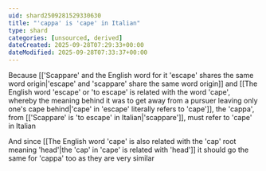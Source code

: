 ```yaml
---
uid: shard2509281529330630
title: "'cappa' is 'cape' in Italian"
type: shard
categories: [unsourced, derived]
dateCreated: 2025-09-28T07:29:33+00:00
dateModified: 2025-09-28T07:33:37+00:00
---
```

Because [['Scappare' and the English word for it 'escape' shares the same word origin|'escape' and 'scappare' share the same word origin]] and [[The English word 'escape' or 'to escape' is related with the word 'cape', whereby the meaning behind it was to get away from a pursuer leaving only one's cape behind|'cape' in 'escape' literally refers to 'cape']], the 'cappa', from [['Scappare' is 'to escape' in Italian|'scappare']], must refer to 'cape' in Italian

And since [[The English word 'cape' is also related with the 'cap' root meaning 'head'|the 'cap' in 'cape' is related with 'head']] it should go the same for 'cappa' too as they are very similar
